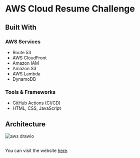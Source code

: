 ﻿# AWS Cloud Resume Challenge

## Built With

### AWS Services

- Route 53
- AWS CloudFront
- Amazon IAM
- Amazon S3
- AWS Lambda
- DynamoDB

### Tools & Frameworks

- GitHub Actions (CI/CD)
- HTML, CSS, JavaScript

## Architecture
![aws drawio](https://github.com/myldrm99/aws-cloud-resume-challenge/assets/48071090/a02d53d8-9367-4433-81ee-75f7d7613d38)



##
You can visit the website [here](https://muhammed-yildirim.com/).

